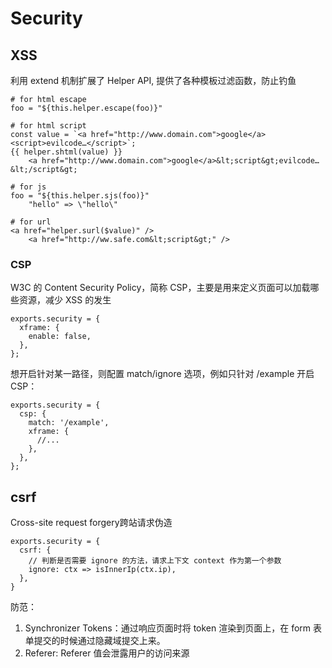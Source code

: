 # Security

## XSS
利用 extend 机制扩展了 Helper API, 提供了各种模板过滤函数，防止钓鱼

    # for html escape
    foo = "${this.helper.escape(foo)}"

    # for html script 
    const value = `<a href="http://www.domain.com">google</a><script>evilcode…</script>`;
    {{ helper.shtml(value) }}
        <a href="http://www.domain.com">google</a>&lt;script&gt;evilcode…&lt;/script&gt;

    # for js
    foo = "${this.helper.sjs(foo)}"
        "hello" => \"hello\"

    # for url
    <a href="helper.surl($value)" />
        <a href="http://ww.safe.com&lt;script&gt;" />


### CSP
W3C 的 Content Security Policy，简称 CSP，主要是用来定义页面可以加载哪些资源，减少 XSS 的发生

    exports.security = {
      xframe: {
        enable: false,
      },
    };

想开启针对某一路径，则配置 match/ignore 选项，例如只针对 /example 开启 CSP：

    exports.security = {
      csp: {
        match: '/example',
        xframe: {
          //...
        },
      },
    };

## csrf
Cross-site request forgery跨站请求伪造

    exports.security = {
      csrf: {
        // 判断是否需要 ignore 的方法，请求上下文 context 作为第一个参数
        ignore: ctx => isInnerIp(ctx.ip),
      },
    }

防范：
1. Synchronizer Tokens：通过响应页面时将 token 渲染到页面上，在 form 表单提交的时候通过隐藏域提交上来。
3. Referer: Referer 值会泄露用户的访问来源

